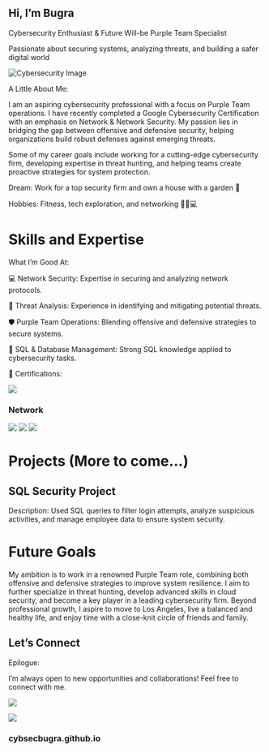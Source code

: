 ## Hi, I’m Bugra
Cybersecurity Enthusiast & Future Will-be Purple Team Specialist

Passionate about securing systems, analyzing threats, and building a safer digital world


![Cybersecurity Image](https://www.securitymagazine.com/ext/resources/images/cyber-freepik-8.jpg?1625173880)


A Little About Me:

I am an aspiring cybersecurity professional with a focus on Purple Team operations. I have recently completed a Google Cybersecurity Certification with an emphasis on Network & Network Security. My passion lies in bridging the gap between offensive and defensive security, helping organizations build robust defenses against emerging threats.

Some of my career goals include working for a cutting-edge cybersecurity firm, developing expertise in threat hunting, and helping teams create proactive strategies for system protection.


Dream: Work for a top security firm and own a house with a garden 🌿

Hobbies: Fitness, tech exploration, and networking 🏋️‍♂️💻

# Skills and Expertise

What I’m Good At:

💻 Network Security: Expertise in securing and analyzing network protocols.

🔐 Threat Analysis: Experience in identifying and mitigating potential threats.

🛡️ Purple Team Operations: Blending offensive and defensive strategies to secure systems.

🧠 SQL & Database Management: Strong SQL knowledge applied to cybersecurity tasks.

📜 Certifications: 

<img src="https://img.shields.io/badge/-Google%20Cybersecurity-4285F4?&style=for-the-badge&logo=Google&logoColor=white" />

### Network
<div>
    <img src="https://img.shields.io/badge/-Wireshark-1679A7?&style=for-the-badge&logo=Wireshark&logoColor=white" />
    <img src="https://img.shields.io/badge/-Nmap-4682B4?&style=for-the-badge&logo=nmap&logoColor=white" />
    <img src="https://img.shields.io/badge/-SQLMap-4682B4?&style=for-the-badge&logo=sqlmap&logoColor=white" />
</div>

# Projects (More to come...)

## SQL Security Project

Description: Used SQL queries to filter login attempts, analyze suspicious activities, and manage employee data to ensure system security.


# Future Goals
My ambition is to work in a renowned Purple Team role, combining both offensive and defensive strategies to improve system resilience. I aim to further specialize in threat hunting, develop advanced skills in cloud security, and become a key player in a leading cybersecurity firm. Beyond professional growth, I aspire to move to Los Angeles, live a balanced and healthy life, and enjoy time with a close-knit circle of friends and family.


## Let’s Connect

Epilogue:

I’m always open to new opportunities and collaborations! Feel free to connect with me.

<a href="https://linkedin.com/in/bugrakaanalp1/"><img src="https://img.shields.io/badge/-LinkedIn-0072b1?&style=for-the-badge&logo=linkedin&logoColor=white" /></a>

<a href="https://github.com/cybsecbugra"><img src="https://img.shields.io/badge/-GitHub-181717?&style=for-the-badge&logo=github&logoColor=white" /></a>


### cybsecbugra.github.io
